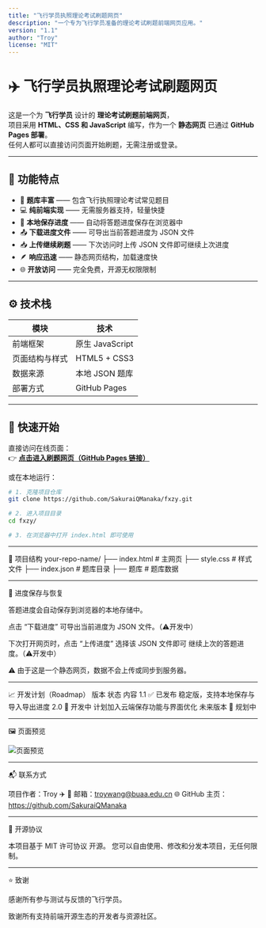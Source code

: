 ```yaml
---
title: "飞行学员执照理论考试刷题网页"
description: "一个专为飞行学员准备的理论考试刷题前端网页应用。"
version: "1.1"
author: "Troy"
license: "MIT"
---
```


# ✈️ 飞行学员执照理论考试刷题网页

这是一个为 **飞行学员** 设计的 **理论考试刷题前端网页**，  
项目采用 **HTML、CSS 和 JavaScript** 编写，作为一个 **静态网页** 已通过 **GitHub Pages 部署**。  
任何人都可以直接访问页面开始刷题，无需注册或登录。

---

## 🌟 功能特点

- 🧠 **题库丰富** —— 包含飞行执照理论考试常见题目  
- 💻 **纯前端实现** —— 无需服务器支持，轻量快捷  
- 📱 **本地保存进度** —— 自动将答题进度保存在浏览器中  
- 📤 **下载进度文件** —— 可导出当前答题进度为 JSON 文件  
- 📥 **上传继续刷题** —— 下次访问时上传 JSON 文件即可继续上次进度  
- 🪶 **响应迅速** —— 静态网页结构，加载速度快  
- 🌐 **开放访问** —— 完全免费，开源无权限限制  

---

## ⚙️ 技术栈

| 模块           | 技术            |
| -------------- | --------------- |
| 前端框架       | 原生 JavaScript |
| 页面结构与样式 | HTML5 + CSS3    |
| 数据来源       | 本地 JSON 题库  |
| 部署方式       | GitHub Pages    |

---

## 🚀 快速开始

直接访问在线页面：  
👉 **[点击进入刷题网页（GitHub Pages 链接）](https://sakuraiqmanaka.github.io/fxzy/)**  

或在本地运行：

```bash
# 1. 克隆项目仓库
git clone https://github.com/SakuraiQManaka/fxzy.git

# 2. 进入项目目录
cd fxzy/

# 3. 在浏览器中打开 index.html 即可使用
```

---

🧩 项目结构
your-repo-name/
├── index.html              # 主网页
├── style.css               # 样式文件
├── index.json          # 题库目录
├── 题库          # 题库数据


---

💾 进度保存与恢复

答题进度会自动保存到浏览器的本地存储中。

点击 “下载进度” 可导出当前进度为 JSON 文件。（⚠️开发中）

下次打开网页时，点击 “上传进度” 选择该 JSON 文件即可 继续上次的答题进度。（⚠️开发中）

⚠️ 由于这是一个静态网页，数据不会上传或同步到服务器。

---

📈 开发计划（Roadmap）
版本	状态	内容
1.1	✅ 已发布	稳定版，支持本地保存与导入导出进度
2.0	🚧 开发中	计划加入云端保存功能与界面优化
未来版本	🧩 规划中

---

🖼️ 页面预览

![页面预览](https://i.ibb.co/d47Q3Gy9/image.png)

---

📬 联系方式

项目作者：Troy ✈️
📧 邮箱：troywang@buaa.edu.cn
🌐 GitHub 主页：https://github.com/SakuraiQManaka

---

📄 开源协议

本项目基于 MIT 许可协议
 开源。
您可以自由使用、修改和分发本项目，无任何限制。

---

⭐ 致谢

感谢所有参与测试与反馈的飞行学员。

致谢所有支持前端开源生态的开发者与资源社区。